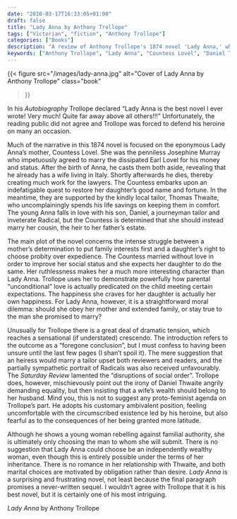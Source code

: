 ```yaml
---
date: "2010-03-17T16:33:05+01:00"
draft: false
title: "Lady Anna by Anthony Trollope"
tags: ["Victorian", "fiction", "Anthony Trollope"]
categories: ["Books"]
description: "A review of Anthony Trollope's 1874 novel 'Lady Anna,' which he declared his best work. Follow the struggle between Countess Lovel's social ambitions and her daughter Anna's love for Daniel Thwaite, a radical tailor, in this controversial tale of class boundaries."
keywords: ["Anthony Trollope", "Lady Anna", "Countess Lovel", "Daniel Thwaite", "class barriers", "social disruption", "radical politics", "heiress marriage"]
---
```


{{< figure
  src="/images/lady-anna.jpg"
  alt="Cover of Lady Anna by Anthony Trollope"
  class="book"
>}}

In his _Autobiography_ Trollope declared “Lady Anna is the best novel I ever wrote! Very much! Quite far away above all others!!!” Unfortunately, the reading public did not agree and Trollope was forced to defend his heroine on many an occasion.

Much of the narrative in this 1874 novel is focused on the eponymous Lady Anna’s mother, Countess Lovel. She was the penniless Josephine Murray who impetuously agreed to marry the dissipated Earl Lovel for his money and status. After the birth of Anna, he casts them both aside, revealing that he already has a wife living in Italy. Shortly afterwards he dies, thereby creating much work for the lawyers. The Countess embarks upon an indefatigable quest to restore her daughter’s good name and fortune. In the meantime, they are supported by the kindly local tailor, Thomas Thwaite, who uncomplainingly spends his life savings on keeping them in comfort. The young Anna falls in love with his son, Daniel, a journeyman tailor and inveterate Radical, but the Countess is determined that she should instead marry her cousin, the heir to her father’s estate.

The main plot of the novel concerns the intense struggle between a mother’s determination to put family interests first and a daughter’s right to choose probity over expedience. The Countess married without love in order to improve her social status and she expects her daughter to do the same. Her ruthlessness makes her a much more interesting character than Lady Anna. Trollope uses her to demonstrate powerfully how parental “unconditional” love is actually predicated on the child meeting certain expectations. The happiness she craves for her daughter is actually her own happiness. For Lady Anna, however, it is a straightforward moral dilemma: should she obey her mother and extended family, or stay true to the man she promised to marry?

Unusually for Trollope there is a great deal of dramatic tension, which reaches a sensational (if understated) crescendo. The introduction refers to the outcome as a “foregone conclusion”, but I must confess to having been unsure until the last few pages (I shan’t spoil it). The mere suggestion that an heiress would marry a tailor upset both reviewers and readers, and the partially sympathetic portrait of Radicals was also received unfavourably. The _Saturday Review_ lamented the “disruptions of social order”. Trollope does, however, mischievously point out the irony of Daniel Thwaite angrily demanding equality, but then insisting that a wife’s wealth should belong to her husband. Mind you, this is not to suggest any proto-feminist agenda on Trollope’s part. He adopts his customary ambivalent position, feeling uncomfortable with the circumscribed existence led by his heroine, but also fearful as to the consequences of her being granted more latitude.  

Although he shows a young woman rebelling against familial authority, she is ultimately only choosing the man to whom she will submit. There is no suggestion that Lady Anna could choose be an independently wealthy woman, even though this is entirely possible under the terms of her inheritance. There is no romance in her relationship with Thwaite, and both marital choices are motivated by obligation rather than desire. _Lady Anna_ is a surprising and frustrating novel, not least because the final paragraph promises a never-written sequel. I wouldn’t agree with Trollope that it is his best novel, but it is certainly one of his most intriguing.

_Lady Anna_ by Anthony Trollope
